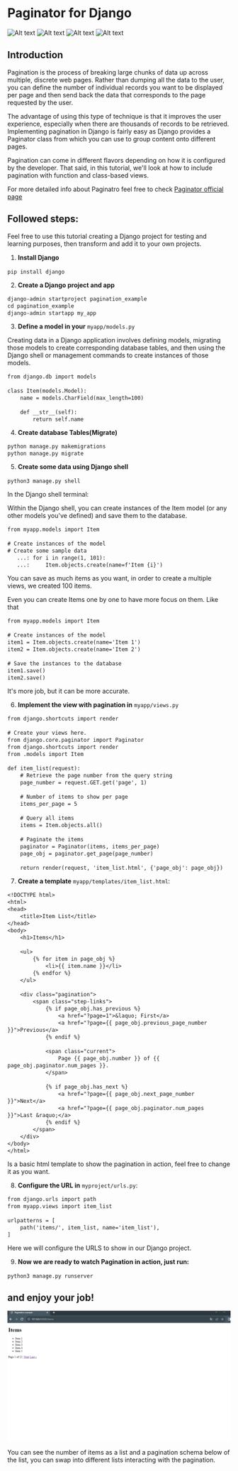 # Paginator for Django
![Alt text](https://img.shields.io/badge/Paginator-blue)
![Alt text](https://img.shields.io/badge/django-red?logo=django)
![Alt text](https://img.shields.io/badge/python-green?logo=python)
![Alt text](https://img.shields.io/badge/Teravision-blue)
## Introduction

Pagination is the process of breaking large chunks of data up across multiple, discrete web pages. Rather than dumping all the data to the user, you can define the number of individual records you want to be displayed per page and then send back the data that corresponds to the page requested by the user.

The advantage of using this type of technique is that it improves the user experience, especially when there are thousands of records to be retrieved. Implementing pagination in Django is fairly easy as Django provides a Paginator class from which you can use to group content onto different pages.

Pagination can come in different flavors depending on how it is configured by the developer. That said, in this tutorial, we'll look at how to include pagination with function and class-based views.

For more detailed info about Paginatro feel free to check [Paginator official page](https://docs.djangoproject.com/en/4.2/ref/paginator/)

## Followed steps:

Feel free to use this tutorial creating a Django project for testing and learning purposes, then transform and add it to your own projects.

1. **Install Django**

`pip install django`

2. **Create a Django project and app**

```
django-admin startproject pagination_example
cd pagination_example
django-admin startapp my_app
```

3. **Define a model in your** `myapp/models.py`

Creating data in a Django application involves defining models, migrating those models to create corresponding database tables, and then using the Django shell or management commands to create instances of those models.
```
from django.db import models

class Item(models.Model):
    name = models.CharField(max_length=100)

    def __str__(self):
        return self.name
```
4. **Create database Tables(Migrate)**
```
python manage.py makemigrations
python manage.py migrate
```

5. **Create some data using Django shell**

`python3 manage.py shell`

In the Django shell terminal:

Within the Django shell, you can create instances of the Item model (or any other models you've defined) and save them to the database.

```
from myapp.models import Item

# Create instances of the model
# Create some sample data
   ...: for i in range(1, 101):
   ...:     Item.objects.create(name=f'Item {i}')
```
You can save as much items as you want, in order to create a multiple views, we created 100 items.

Even you can create Items one by one to have more focus on them. Like that

```
from myapp.models import Item

# Create instances of the model
item1 = Item.objects.create(name='Item 1')
item2 = Item.objects.create(name='Item 2')

# Save the instances to the database
item1.save()
item2.save()
```

It's more job, but it can be more accurate.

6. **Implement the view with pagination in** `myapp/views.py`

```
from django.shortcuts import render

# Create your views here.
from django.core.paginator import Paginator
from django.shortcuts import render
from .models import Item

def item_list(request):
    # Retrieve the page number from the query string
    page_number = request.GET.get('page', 1)

    # Number of items to show per page
    items_per_page = 5

    # Query all items
    items = Item.objects.all()

    # Paginate the items
    paginator = Paginator(items, items_per_page)
    page_obj = paginator.get_page(page_number)

    return render(request, 'item_list.html', {'page_obj': page_obj})

```

7. **Create a template** `myapp/templates/item_list.html`:

```
<!DOCTYPE html>
<html>
<head>
    <title>Item List</title>
</head>
<body>
    <h1>Items</h1>

    <ul>
        {% for item in page_obj %}
            <li>{{ item.name }}</li>
        {% endfor %}
    </ul>

    <div class="pagination">
        <span class="step-links">
            {% if page_obj.has_previous %}
                <a href="?page=1">&laquo; First</a>
                <a href="?page={{ page_obj.previous_page_number }}">Previous</a>
            {% endif %}

            <span class="current">
                Page {{ page_obj.number }} of {{ page_obj.paginator.num_pages }}.
            </span>

            {% if page_obj.has_next %}
                <a href="?page={{ page_obj.next_page_number }}">Next</a>
                <a href="?page={{ page_obj.paginator.num_pages }}">Last &raquo;</a>
            {% endif %}
        </span>
    </div>
</body>
</html>
```

Is a basic html template to show the pagination in action, feel free to change it as you want.

8. **Configure the URL in** `myproject/urls.py`:

```
from django.urls import path
from myapp.views import item_list

urlpatterns = [
    path('items/', item_list, name='item_list'),
]
```

Here we will configure the URLS to show in our Django project.

9. **Now we are ready to watch Pagination in action, just run:**

`python3 manage.py runserver`

## and enjoy your job! ##

![Alt text](image.png)

You can see the number of items as a list and a pagination schema below of the list, you can swap into different lists interacting with the pagination.
